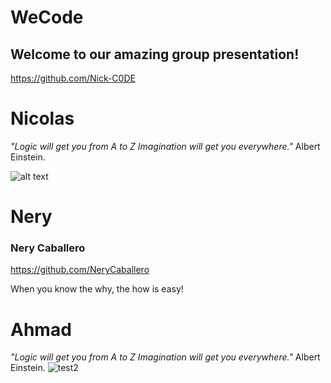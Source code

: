 # WeCode
## Welcome to our amazing group presentation!

https://github.com/Nick-C0DE
# Nicolas 

*"Logic will get you from A to Z
Imagination will get you everywhere."*
Albert Einstein.

![alt text](https://github.com/Nick-C0DE/markdown-challenge/blob/master/photojunior_mini.jpeg)


# Nery


### Nery Caballero
https://github.com/NeryCaballero

When you know the why, the how is easy!




# Ahmad 

*"Logic will get you from A to Z
Imagination will get you everywhere."*
Albert Einstein.
![test2](https://user-images.githubusercontent.com/63842238/93444596-fc6b5500-f8d0-11ea-9259-9f9a9eeef3b3.jpg)


